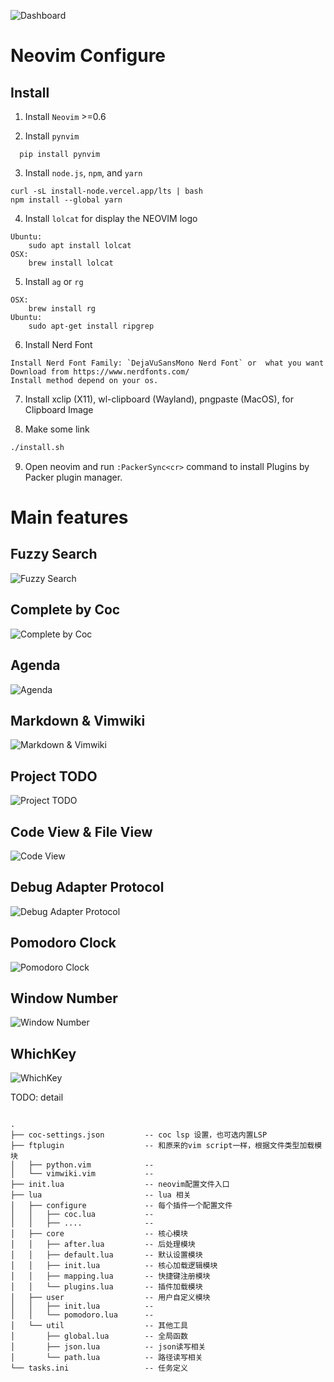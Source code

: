 ![Dashboard](./pic/dashboard.png)

# Neovim Configure

## Install

1. Install `Neovim` >=0.6

2. Install `pynvim`
```
  pip install pynvim
```

3. Install `node.js`, `npm`, and `yarn`
```
curl -sL install-node.vercel.app/lts | bash
npm install --global yarn
```

4. Install `lolcat` for display the NEOVIM logo
```
Ubuntu:
    sudo apt install lolcat
OSX:
    brew install lolcat
```

5. Install `ag` or `rg`
```
OSX:
    brew install rg
Ubuntu:
    sudo apt-get install ripgrep
```

6. Install Nerd Font
```
Install Nerd Font Family: `DejaVuSansMono Nerd Font` or  what you want
Download from https://www.nerdfonts.com/
Install method depend on your os.
```
7. Install xclip (X11), wl-clipboard (Wayland), pngpaste (MacOS), for Clipboard Image

8. Make some link
```bash
./install.sh
```

9. Open neovim and run `:PackerSync<cr>` command to install Plugins by Packer plugin manager.


# Main features
## Fuzzy Search
![Fuzzy Search](./pic/fuzzy_search.png)

## Complete by Coc
![Complete by Coc](./pic/complete.png)

## Agenda
![Agenda](./pic/orgmode.png)

## Markdown & Vimwiki
![Markdown & Vimwiki](./pic/markdown.png)

## Project TODO
![Project TODO](./pic/project_todo.png)

## Code View & File View
![Code View](./pic/code_view.png)

## Debug Adapter Protocol 
![Debug Adapter Protocol](./pic/debug_adapter_protocol.png)

## Pomodoro Clock 
![Pomodoro Clock](./pic/pomodoro.png)

## Window Number 
![Window Number](./pic/split_window.png)

## WhichKey 
![WhichKey](./pic/which_key.png)

TODO: detail





```

.
├── coc-settings.json         -- coc lsp 设置，也可选内置LSP
├── ftplugin                  -- 和原来的vim script一样，根据文件类型加载模块                  
│   ├── python.vim            --                         
│   └── vimwiki.vim           --                          
├── init.lua                  -- neovim配置文件入口                  
├── lua                       -- lua 相关                 
│   ├── configure             -- 每个插件一个配置文件                       
│   │   ├── coc.lua           --                          
│   │   ├── ....              --                       
│   ├── core                  -- 核心模块                 
│   │   ├── after.lua         -- 后处理模块                    
│   │   ├── default.lua       -- 默认设置模块                             
│   │   ├── init.lua          -- 核心加载逻辑模块                         
│   │   ├── mapping.lua       -- 快捷键注册模块                             
│   │   └── plugins.lua       -- 插件加载模块                             
│   ├── user                  -- 用户自定义模块                 
│   │   ├── init.lua          --                           
│   │   └── pomodoro.lua      --                              
│   └── util                  -- 其他工具                  
│       ├── global.lua        -- 全局函数                            
│       ├── json.lua          -- json读写相关                          
│       └── path.lua          -- 路径读写相关                          
└── tasks.ini                 -- 任务定义                   
                              
```
